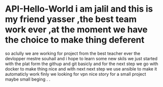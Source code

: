 # API-Hello-World i am jalil and this is my friend yasser ,the best team work ever ,at the moment we have the choice to make thing deferent 
so aclully we are working for  project from the best teacher ever the devlopper mestre souhail and i hope to learn some new skils 
we just started with the plat form the githup and git basicly
and for the next step we go with docker to make thing nice
and with next next step we use ansible to make it automaticly work 
finly we looking for vpn 
nice story for a small project 
maybe small beging 
.
.
